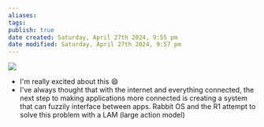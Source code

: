 ```yaml
---
aliases: 
tags: 
publish: true
date created: Saturday, April 27th 2024, 9:55 pm
date modified: Saturday, April 27th 2024, 9:57 pm
---
```


![](https://www.youtube.com/watch?v=RDTXzrEMEQQ&t=2502s)

- I'm really excited about this 😄
- I've always thought that with the internet and everything connected, the next step to making applications more connected is creating a system that can fuzzily interface between apps. Rabbit OS and the R1 attempt to solve this problem with a LAM (large action model)
